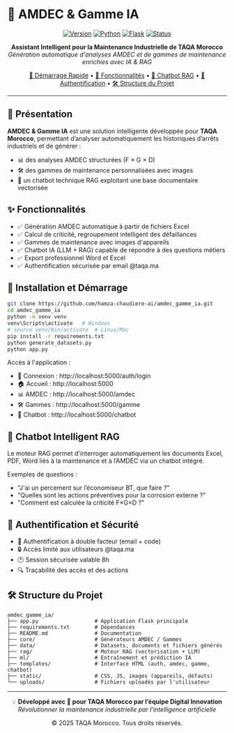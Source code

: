 # 🔧 AMDEC & Gamme IA

<div align="center">

[![Version](https://img.shields.io/badge/version-1.0.0-blue.svg)](https://github.com/hamza-chaudiere-ai/amdec_gamme_ia)
[![Python](https://img.shields.io/badge/python-3.8+-green.svg)](https://python.org)
[![Flask](https://img.shields.io/badge/flask-2.3+-red.svg)](https://flask.palletsprojects.com)
[![Status](https://img.shields.io/badge/status-Production%20Ready-brightgreen.svg)](https://github.com/hamza-chaudiere-ai/amdec_gamme_ia)

**Assistant Intelligent pour la Maintenance Industrielle de TAQA Morocco**  
*Génération automatique d'analyses AMDEC et de gammes de maintenance enrichies avec IA & RAG*

[🚀 Démarrage Rapide](#-installation-et-démarrage) • [📖 Fonctionnalités](#-fonctionnalités) • [🤖 Chatbot RAG](#-chatbot-intelligent-rag) • [🔐 Authentification](#-authentification-et-sécurité) • [🛠️ Structure du Projet](#-structure-du-projet)

---

</div>

## 🎯 Présentation

**AMDEC & Gamme IA** est une solution intelligente développée pour **TAQA Morocco**, permettant d’analyser automatiquement les historiques d’arrêts industriels et de générer :
- 📊 des analyses AMDEC structurées (F × G × D)
- 🛠️ des gammes de maintenance personnalisées avec images
- 🤖 un chatbot technique RAG exploitant une base documentaire vectorisée

## ✨ Fonctionnalités

- ✅ Génération AMDEC automatique à partir de fichiers Excel
- ✅ Calcul de criticité, regroupement intelligent des défaillances
- ✅ Gammes de maintenance avec images d'appareils
- ✅ Chatbot IA (LLM + RAG) capable de répondre à des questions métiers
- ✅ Export professionnel Word et Excel
- ✅ Authentification sécurisée par email @taqa.ma

## 🚀 Installation et Démarrage

```bash
git clone https://github.com/hamza-chaudiere-ai/amdec_gamme_ia.git
cd amdec_gamme_ia
python -m venv venv
venv\Scripts\activate   # Windows
# source venv/bin/activate  # Linux/Mac
pip install -r requirements.txt
python generate_datasets.py
python app.py
```

Accès à l'application :
- 🔐 Connexion : http://localhost:5000/auth/login
- 🏠 Accueil : http://localhost:5000
- 📊 AMDEC : http://localhost:5000/amdec
- 🛠️ Gammes : http://localhost:5000/gamme
- 🤖 Chatbot : http://localhost:5000/chatbot

## 🤖 Chatbot Intelligent RAG

Le moteur RAG permet d'interroger automatiquement les documents Excel, PDF, Word liés à la maintenance et à l’AMDEC via un chatbot intégré.

Exemples de questions :
- "J'ai un percement sur l’économiseur BT, que faire ?"
- "Quelles sont les actions préventives pour la corrosion externe ?"
- "Comment est calculée la criticité F×G×D ?"

## 🔐 Authentification et Sécurité

- 🔑 Authentification à double facteur (email + code)
- 🔒 Accès limité aux utilisateurs @taqa.ma
- 🕐 Session sécurisée valable 8h
- 🔍 Traçabilité des accès et des actions

## 🛠️ Structure du Projet

```
amdec_gamme_ia/
├── app.py                  # Application Flask principale
├── requirements.txt        # Dépendances
├── README.md               # Documentation
├── core/                   # Générateurs AMDEC / Gammes
├── data/                   # Datasets, documents et fichiers générés
├── rag/                    # Moteur RAG (vectorisation + LLM)
├── ml/                     # Entraînement et prédiction IA
├── templates/              # Interface HTML (auth, amdec, gamme, chatbot)
├── static/                 # CSS, JS, images (appareils, défauts)
└── uploads/                # Fichiers uploadés par l'utilisateur
```

---

<div align="center">

💡 **Développé avec 💙 pour TAQA Morocco par l’équipe Digital Innovation**  
*Révolutionner la maintenance industrielle par l’intelligence artificielle*

© 2025 TAQA Morocco. Tous droits réservés.

</div>